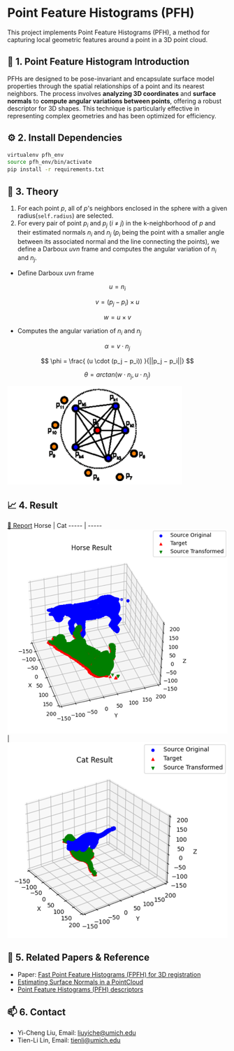 # Point Feature Histograms (PFH)

This project implements Point Feature Histograms (PFH), a method for capturing local geometric features around a point in a 3D point cloud.

## 🐎 1. Point Feature Histogram Introduction

PFHs are designed to be pose-invariant and encapsulate surface model properties through the spatial relationships of a point and its nearest neighbors. The process involves **analyzing 3D coordinates** and **surface normals** to **compute angular variations between points**, offering a robust descriptor for 3D shapes. This technique is particularly effective in representing complex geometries and has been optimized for efficiency.

## ⚙️ 2. Install Dependencies

```bash
virtualenv pfh_env
source pfh_env/bin/activate
pip install -r requirements.txt
```

## 📖 3. Theory

1. For each point $p$, all of $p$'s neighbors enclosed in the sphere with a given radius(`self.radius`) are selected.
2. For every pair of point $p_i$ and $p_j$ ($i$ $\neq$ $j$) in the k-neighborhood of $p$ and their estimated normals $n_i$ and $n_j$ ($p_i$ being the point with a smaller angle between its associated normal and the line connecting the points), we define a Darboux $uvn$ frame and computes the angular variation of $n_i$ and $n_j$.

- Define Darboux $uvn$ frame
  
 $$ u = n_i $$

 $$ v = (p_j − p_i) × u $$

 $$ w = u × v $$

- Computes the angular variation of $n_i$ and $n_j$
  
 $$ \alpha = v \cdot n_j $$

 $$ \phi = \frac{ (u \cdot (p_j − p_i)) }{||p_j − p_i||} $$

 $$ \theta = arctan(w \cdot n_j, u \cdot n_j) $$

![Region Diagram for point feature histogram](./result/pfh_diagram.png)

## 📈 4. Result

[📝 Report](./result/rob422_point_feature_histogram.pdf)
Horse | Cat
----- | -----
![Horse](./result/horse.png)|![Cat](./result/cat.png)

## 📄 5. Related Papers & Reference

- Paper: [Fast Point Feature Histograms (FPFH) for 3D registration](https://ieeexplore.ieee.org/document/5152473)
- [Estimating Surface Normals in a PointCloud](https://pcl.readthedocs.io/projects/tutorials/en/latest/normal_estimation.html#normal-estimation)
- [Point Feature Histograms (PFH) descriptors](https://pcl.readthedocs.io/projects/tutorials/en/latest/pfh_estimation.html)

## 📫 6. Contact

- Yi-Cheng Liu, Email: <liuyiche@umich.edu>
- Tien-Li Lin, Email: <tienli@umich.edu>
